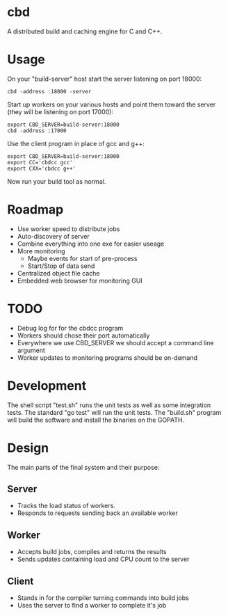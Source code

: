 cbd
====

A distributed build and caching engine for C and C++.


Usage
======

On your "build-server" host start the server listening on port 18000:

    cbd -address :18000 -server

Start up workers on your various hosts and point them toward the
server (they will be listening on port 17000):

    export CBD_SERVER=build-server:18000
    cbd -address :17000

Use the client program in place of gcc and g++:

    export CBD_SERVER=build-server:18000
    export CC='cbdcc gcc'
    export CXX='cbdcc g++'

Now run your build tool as normal.


Roadmap
========

 - Use worker speed to distribute jobs
 - Auto-discovery of server
 - Combine everything into one exe for easier useage
 - More monitoring
   - Maybe events for start of pre-process
   - Start/Stop of data send
 - Centralized object file cache
 - Embedded web browser for monitoring GUI


TODO
=====

 - Debug log for for the cbdcc program
 - Workers should chose their port automatically
 - Everywhere we use CBD_SERVER we should accept a command line argument
 - Worker updates to monitoring programs should be on-demand


Development
============

The shell script "test.sh" runs the unit tests as well as some integration
tests. The standard "go test" will run the unit tests. The "build.sh" program
will build the software and install the binaries on the GOPATH.


Design
=======

The main parts of the final system and their purpose:

Server
-------

 - Tracks the load status of workers.
 - Responds to requests sending back an available worker

Worker
-------

 - Accepts build jobs, compiles and returns the results
 - Sends updates containing load and CPU count to the server

Client
-------

 - Stands in for the compiler turning commands into build jobs
 - Uses the server to find a worker to complete it's job
